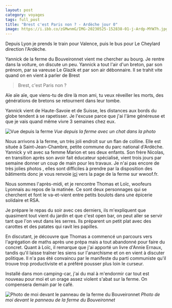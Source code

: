 ```yaml
---
layout: post 
category: voyages 
tags: full_post
title: "Brest c'est Paris non ? - Ardèche jour 0"
image: https://i.ibb.co/zGMwnmG/IMG-20230525-152838-01-j-Ardp-MYW7h.jpg
---
```


Depuis Lyon je prends le train pour Valence, puis le bus pour Le Cheylard direction l'Ardèche. 

<!--more-->

Yannick de la ferme du Bouveironnet vient me chercher au bourg. Je rentre dans la voiture, on discute un peu. Yannick a tout l'air d'un breton, par son prénom, par sa vareuse Le Glazik et par son air débonnaire. Il se trahit vite quand on en vient à parler de Brest 

> Brest, c'est Paris non ? 

Aïe aïe aïe, que viens-tu de dire là mon ami, tu veux réveiller les morts, des générations de bretons se retournent dans leur tombe. 

Yannick vient de Haute-Savoie et de Suisse, les distances aux bords du globe tendent à se rapetisser. Je l'excuse parce que j'ai l'âme généreuse et que je vais quand même vivre 3 semaines chez eux. 

![Vue depuis la ferme](https://i.ibb.co/5sn447V/IMG-20230525-190053-x-I1r-Hsf-Y2h.jpg)
_Vue depuis la ferme avec un chat dans la photo_

Nous arrivons à la ferme, un très joli endroit sur un flan de colline. Elle est située à Saint-Jean-Chambre, petite commune du parc national d'Ardèche. Yannick y vit avec sa femme Marion et ses deux enfants. Son frère Nicolas, en transition après son avoir fait éducateur spécialisé, vient trois jours par semaine donner un coup de main pour les travaux. 
Je n'ai pas encore de très jolies photos , elles sont difficiles à prendre par la disposition des bâtiments donc je vous renvoie [ici](https://wwoof.fr/fr/host/7244) vers la page de la ferme sur wwoof.fr.


Nous sommes l'après-midi, et je rencontre Thomas et Loïc, woofeurs Lyonnais au repos de la matinée. Ce sont deux personnages qui se cherchent et font le va-et-vient entre petits boulots dans une épicerie solidaire et RSA. 

Je prépare le repas du soir avec ces derniers, ils m'expliquent que quasiment tout vient du jardin et que c'est open bar, on peut aller se servir tant que l'on veut dans les serres. Ils préparent un petit plat avec des carottes et des patates qui ravit les papilles. 

En discutant, je découvre que Thomas a commencé un parcours vers l'agrégation de maths après une prépa mais a tout abandonné pour faire du concret. Quant à Loïc, il remarque que j'ai apporté un livre d'Annie Ernaux, tandis qu'il laisse traîner les siens sur l'anarchisme et on en vient à discuter politique. Il n'a pas été convaincu par le manifeste du parti communiste qu'il trouve trop productiviste et a préféré pousser plus loin le curseur. 

Installé dans mon camping-car, j'ai du mal à m'endormir car tout est nouveau pour moi et un orage assez violent s'abat sur la ferme. On compensera demain par le café. 

![Photo de moi devant le panneau de la ferme du Bouveironnet](https://i.ibb.co/zGMwnmG/IMG-20230525-152838-01-j-Ardp-MYW7h.jpg)
_Photo de moi devant le panneau de la ferme du Bouveironnet_
